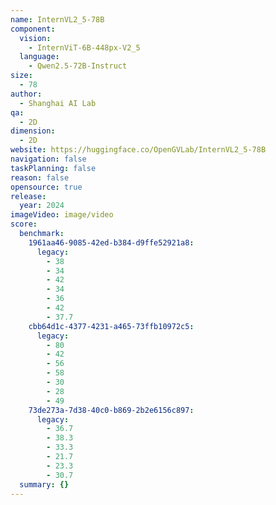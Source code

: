 ```yaml
---
name: InternVL2_5-78B
component:
  vision:
    - InternViT-6B-448px-V2_5
  language:
    - Qwen2.5-72B-Instruct
size:
  - 78
author:
  - Shanghai AI Lab
qa:
  - 2D
dimension:
  - 2D
website: https://huggingface.co/OpenGVLab/InternVL2_5-78B
navigation: false
taskPlanning: false
reason: false
opensource: true
release:
  year: 2024
imageVideo: image/video
score:
  benchmark:
    1961aa46-9085-42ed-b384-d9ffe52921a8:
      legacy:
        - 38
        - 34
        - 42
        - 34
        - 36
        - 42
        - 37.7
    cbb64d1c-4377-4231-a465-73ffb10972c5:
      legacy:
        - 80
        - 42
        - 56
        - 58
        - 30
        - 28
        - 49
    73de273a-7d38-40c0-b869-2b2e6156c897:
      legacy:
        - 36.7
        - 38.3
        - 33.3
        - 21.7
        - 23.3
        - 30.7
  summary: {}
---
```

